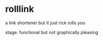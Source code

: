 # rolllink
a link shortener but it just rick rolls you

stage: functional but not graphically pleasing
